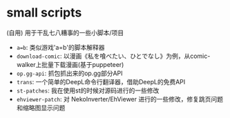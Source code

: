 # small scripts
(自用) 用于干乱七八糟事的一些小脚本/项目
+ `a=b`: 类似游戏'a=b'的脚本解释器
+ `download-comic`: 以漫画《私を喰べたい、ひとでなし》为例，从comic-walker上批量下载漫画(基于puppeteer)
+ `op.gg-api`: 抓包抓出来的op.gg部分API
+ `trans`: 一个简单的DeepL命令行翻译器，借助DeepL的免费API
+ `st-patches`: 我在使用st的时候对源码进行的一些修改
+ `ehviewer-patch`: 对 NekoInverter/EhViewer 进行的一些修改，修复跳页问题和缩略图显示问题
